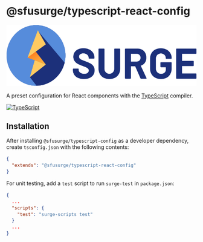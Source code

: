# @sfusurge/typescript-react-config

<img src="../../.github/assets/surge.svg" alt="SFU Surge Logo" />

A preset configuration for React components with the [TypeScript](https://www.typescriptlang.org/) compiler.

[![TypeScript](https://github.com/sfusurge/styleguide/actions/workflows/typescript-react.yml/badge.svg?branch=main)](https://github.com/sfusurge/styleguide/actions/workflows/typescript-react.yml)

## Installation

After installing `@sfusurge/typescript-config` as a developer dependency, create `tsconfig.json` with the following contents:

```json
{
  "extends": "@sfusurge/typescript-react-config"
}
```

For unit testing, add a `test` script to run `surge-test` in `package.json`:

```json
{
  ...
  "scripts": {
    "test": "surge-scripts test"
  }
  ...
}
```
